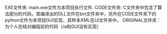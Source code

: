 ﻿
EXE文件夹:
	main.exe文件为本项目执行文件.
CODE文件夹:
	C文件夹中包含了算法部分的代码，其编译出的DLL文件在bin文件夹中，另外在CODE文件夹下的python文件为本项目GUI实现，其样本XML在UI文件夹中。
ORIGINAL文件夹：
	为个人在结对编程前的代码（/a和GUI没有实现）
